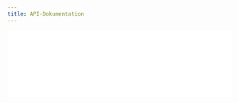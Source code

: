 ```yaml
---
title: API-Dokumentation
---
```

 <iframe enable-annotation src="/resource/urn:uuid:29056e88-727b-407e-b00a-16df279ac506.json" style="border: 0; width: 100%;" onload="this.style.height=this.contentDocument.body.scrollHeight +'px';"></iframe>

<script type="application/json" class="js-hypothesis-config">
  {
    "openSidebar": true
  }
</script>

<script async src="https://hypothes.is/embed.js"></script>
